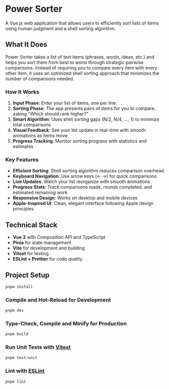 # Power Sorter

A Vue.js web application that allows users to efficiently sort lists of items using human judgment and a shell sorting algorithm.

## What It Does

Power Sorter takes a list of text items (phrases, words, ideas, etc.) and helps you sort them from best to worst through strategic pairwise comparisons. Instead of requiring you to compare every item with every other item, it uses an optimized shell sorting approach that minimizes the number of comparisons needed.

### How It Works

1. **Input Phase**: Enter your list of items, one per line
2. **Sorting Phase**: The app presents pairs of items for you to compare, asking "Which should rank higher?"
3. **Smart Algorithm**: Uses shell sorting gaps (N/2, N/4, ..., 1) to minimize total comparisons
4. **Visual Feedback**: See your list update in real-time with smooth animations as items move
5. **Progress Tracking**: Monitor sorting progress with statistics and estimates

### Key Features

- **Efficient Sorting**: Shell sorting algorithm reduces comparison overhead
- **Keyboard Navigation**: Use arrow keys (← →) for quick comparisons
- **Live Updates**: Watch your list reorganize with smooth animations
- **Progress Stats**: Track comparisons made, rounds completed, and estimated remaining work
- **Responsive Design**: Works on desktop and mobile devices
- **Apple-Inspired UI**: Clean, elegant interface following Apple design principles

## Technical Stack

- **Vue 3** with Composition API and TypeScript
- **Pinia** for state management
- **Vite** for development and building
- **Vitest** for testing
- **ESLint + Prettier** for code quality

## Project Setup

```sh
pnpm install
```

### Compile and Hot-Reload for Development

```sh
pnpm dev
```

### Type-Check, Compile and Minify for Production

```sh
pnpm build
```

### Run Unit Tests with [Vitest](https://vitest.dev/)

```sh
pnpm test:unit
```

### Lint with [ESLint](https://eslint.org/)

```sh
pnpm lint
```
